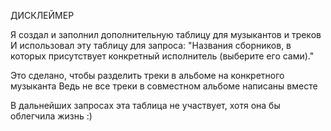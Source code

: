 ДИСКЛЕЙМЕР

Я создал и заполнил дополнительную таблицу для музыкантов и треков
И использовал эту таблицу для запроса:
"Названия сборников, в которых присутствует конкретный исполнитель (выберите его сами)."

Это сделано, чтобы разделить треки в альбоме на конкретного музыканта
Ведь не все треки в совместном альбоме написаны вместе

В дальнейших запросах эта таблица не участвует, 
хотя она бы облегчила жизнь :)